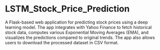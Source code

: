 # LSTM_Stock_Price_Prediction
A Flask-based web application for predicting stock prices using a deep learning model. The app integrates with Yahoo Finance to fetch historical stock data, computes various Exponential Moving Averages (EMA), and visualizes the predictions compared to original trends. The app also allows users to download the processed dataset in CSV format.
